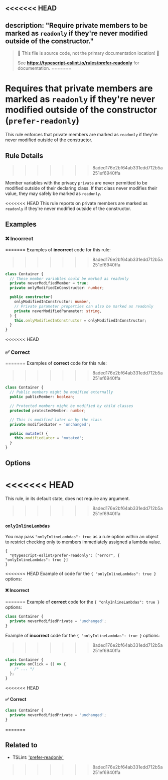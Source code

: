 <<<<<<< HEAD
---
description: "Require private members to be marked as `readonly` if they're never modified outside of the constructor."
---

> 🛑 This file is source code, not the primary documentation location! 🛑
>
> See **https://typescript-eslint.io/rules/prefer-readonly** for documentation.
=======
# Requires that private members are marked as `readonly` if they're never modified outside of the constructor (`prefer-readonly`)

This rule enforces that private members are marked as `readonly` if they're never modified outside of the constructor.

## Rule Details
>>>>>>> 8aded176e2bf64ab331edd712b5a251ef6940ffa

Member variables with the privacy `private` are never permitted to be modified outside of their declaring class.
If that class never modifies their value, they may safely be marked as `readonly`.

<<<<<<< HEAD
This rule reports on private members are marked as `readonly` if they're never modified outside of the constructor.

## Examples

<!--tabs-->

### ❌ Incorrect
=======
Examples of **incorrect** code for this rule:
>>>>>>> 8aded176e2bf64ab331edd712b5a251ef6940ffa

```ts
class Container {
  // These member variables could be marked as readonly
  private neverModifiedMember = true;
  private onlyModifiedInConstructor: number;

  public constructor(
    onlyModifiedInConstructor: number,
    // Private parameter properties can also be marked as readonly
    private neverModifiedParameter: string,
  ) {
    this.onlyModifiedInConstructor = onlyModifiedInConstructor;
  }
}
```

<<<<<<< HEAD
### ✅ Correct
=======
Examples of **correct** code for this rule:
>>>>>>> 8aded176e2bf64ab331edd712b5a251ef6940ffa

```ts
class Container {
  // Public members might be modified externally
  public publicMember: boolean;

  // Protected members might be modified by child classes
  protected protectedMember: number;

  // This is modified later on by the class
  private modifiedLater = 'unchanged';

  public mutate() {
    this.modifiedLater = 'mutated';
  }
}
```

## Options

<<<<<<< HEAD
=======
This rule, in its default state, does not require any argument.

>>>>>>> 8aded176e2bf64ab331edd712b5a251ef6940ffa
### `onlyInlineLambdas`

You may pass `"onlyInlineLambdas": true` as a rule option within an object to restrict checking only to members immediately assigned a lambda value.

```jsonc
{
  "@typescript-eslint/prefer-readonly": ["error", { "onlyInlineLambdas": true }]
}
```

<<<<<<< HEAD
Example of code for the `{ "onlyInlineLambdas": true }` options:

<!--tabs-->

#### ❌ Incorrect
=======
Example of **correct** code for the `{ "onlyInlineLambdas": true }` options:

```ts
class Container {
  private neverModifiedPrivate = 'unchanged';
}
```

Example of **incorrect** code for the `{ "onlyInlineLambdas": true }` options:
>>>>>>> 8aded176e2bf64ab331edd712b5a251ef6940ffa

```ts
class Container {
  private onClick = () => {
    /* ... */
  };
}
```

<<<<<<< HEAD
#### ✅ Correct

```ts
class Container {
  private neverModifiedPrivate = 'unchanged';
}
```
=======
## Related to

- TSLint: ['prefer-readonly'](https://palantir.github.io/tslint/rules/prefer-readonly)
>>>>>>> 8aded176e2bf64ab331edd712b5a251ef6940ffa

